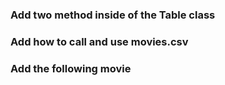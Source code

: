 ### Add two method inside of the Table class
### Add how to call and use movies.csv
### Add the following movie